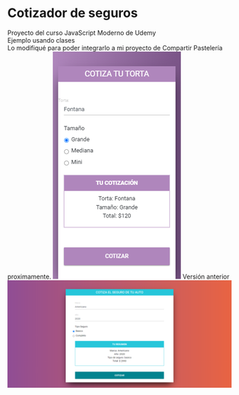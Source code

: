 # Cotizador de seguros
Proyecto del curso JavaScript Moderno de Udemy<br>
Ejemplo usando clases<br>
Lo modifiqué para poder integrarlo a mi proyecto de Compartir Pastelería proximamente.
![preview](https://github.com/leisosag/cotizador/blob/master/img/preview2.png)
Versión anterior
![preview](https://github.com/leisosag/cotizador/blob/master/img/preview.png)

